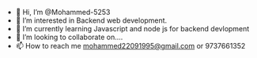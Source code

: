 - 👋 Hi, I’m @Mohammed-5253
- 👀 I’m interested in Backend web development.
- 🌱 I’m currently learning Javascript and node js for backend devlopment
- 💞️ I’m looking to collaborate on....
- 📫 How to reach me mohammed22091995@gmail.com or 9737661352

<!---
Mohammed-5253/Mohammed-5253 is a ✨ special ✨ repository because its `README.md` (this file) appears on your GitHub profile.
You can click the Preview link to take a look at your changes.
--->
